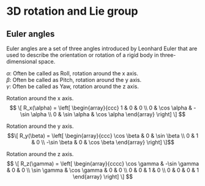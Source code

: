 # 3D rotation and Lie group

## Euler angles

Euler angles are a set of three angles introduced by Leonhard Euler that are used to describe the orientation or rotation of a rigid body in three-dimensional space.

$\alpha$: Often be called as Roll, rotation around the x axis.  
$\beta$: Often be called as Pitch, rotation around the y axis.  
$\gamma$: Often be called as Yaw, rotation around the z axis.  

Rotation around the x axis.
$$
\[
R_x(\alpha) = \left[ \begin{array}{ccc}
1 & 0 & 0 \\
0 & \cos \alpha & -\sin \alpha \\
0 & \sin \alpha & \cos \alpha
\end{array} \right]
\]
$$

Rotation around the y axis.
$$\[
R_y(\beta) = \left[ \begin{array}{ccc}
\cos \beta & 0 & \sin \beta \\
0 & 1 & 0 \\
-\sin \beta & 0 & \cos \beta
\end{array} \right]
\]$$

Rotation around the z axis.
$$
\[
R_z(\gamma) = \left[ \begin{array}{cccc}
\cos \gamma & -\sin \gamma & 0 & 0 \\
\sin \gamma & \cos \gamma & 0 & 0 \\
0 & 0 & 1 & 0 \\
0 & 0 & 0 & 1
\end{array} \right]
\]
$$

